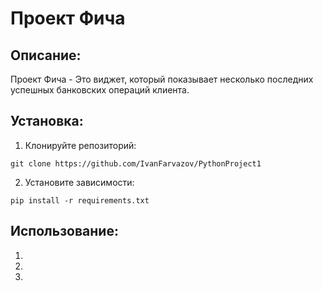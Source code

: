# Проект Фича

## Описание:

Проект Фича - Это виджет, который показывает несколько последних успешных банковских операций клиента.
## Установка:

1. Клонируйте репозиторий:
```
git clone https://github.com/IvanFarvazov/PythonProject1
```
2. Установите зависимости:
```
pip install -r requirements.txt
```
## Использование:

1. 
2. 
3. 